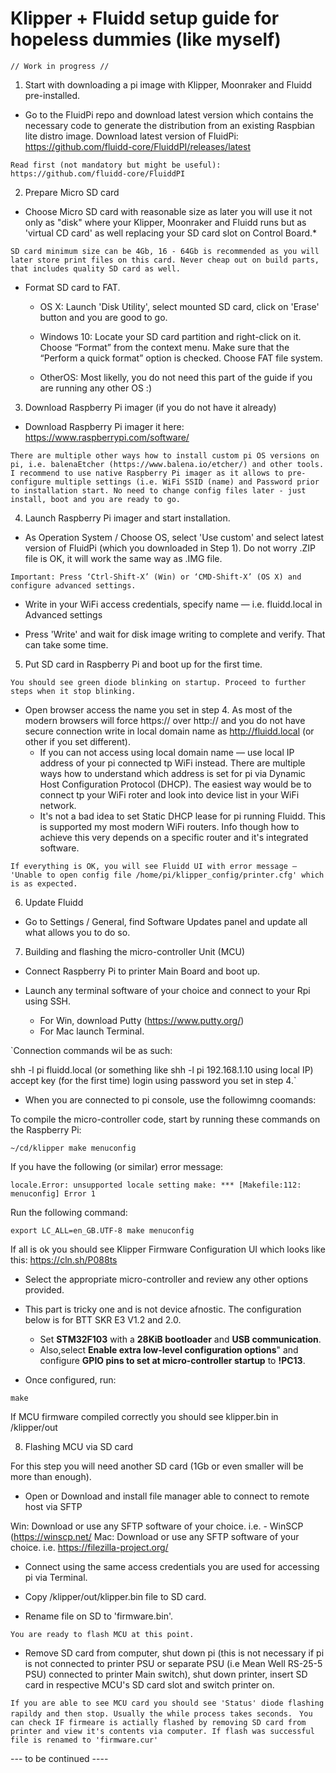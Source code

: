 # Klipper + Fluidd setup guide for hopeless dummies (like myself)

`// Work in progress //`

1. Start with downloading a pi image with Klipper, Moonraker and Fluidd pre-installed.

* Go to the FluidPi repo and download latest version which contains the necessary code to generate the distribution from an existing Raspbian lite distro image.
Download latest version of FluidPi: https://github.com/fluidd-core/FluiddPI/releases/latest

`Read first (not mandatory but might be useful): https://github.com/fluidd-core/FluiddPI`

2. Prepare Micro SD card

* Choose Micro SD card with reasonable size as later you will use it not only as "disk" where your Klipper, Moonraker and Fluidd runs but as 'virtual CD card' as well replacing your SD card slot on Control Board.*

`SD card minimum size can be 4Gb, 16 - 64Gb is recommended as you will later store print files on this card. Never cheap out on build parts, that includes quality SD card as well.`

* Format SD card to FAT.

  * OS X: Launch 'Disk Utility', select mounted SD card, click on 'Erase' button and you are good to go.

  * Windows 10: Locate your SD card partition and right-click on it. Choose “Format” from the context menu. Make sure that the “Perform a quick format” option is checked. Choose FAT file system.

  * OtherOS: Most likelly, you do not need this part of the guide if you are running any other OS :)

3. Download Raspberry Pi imager (if you do not have it already)

* Download Raspberry Pi imager it here: https://www.raspberrypi.com/software/

`There are multiple other ways how to install custom pi OS versions on pi, i.e. balenaEtcher (https://www.balena.io/etcher/) and other tools. I recommend to use native Raspberry Pi imager as it allows to pre-configure multiple settings (i.e. WiFi SSID (name) and Password prior to installation start. No need to change config files later - just install, boot and you are ready to go.`

4. Launch Raspberry Pi imager and start installation.

* As Operation System / Choose OS, select 'Use custom' and select latest version of FluidPi (which you downloaded in Step 1). Do not worry .ZIP file is OK, it will work the same way as .IMG file.

`Important: Press ‘Ctrl-Shift-X’ (Win) or ‘CMD-Shift-X’ (OS X) and configure advanced settings.`

* Write in your WiFi access credentials, specify name — i.e. fluidd.local in Advanced settings

* Press 'Write' and wait for disk image writing to complete and verify. That can take some time.

5. Put SD card in Raspberry Pi and boot up for the first time.

`You should see green diode blinking on startup. Proceed to further steps when it stop blinking.`

* Open browser access the name you set in step 4. As most of the modern browsers will force https:// over http:// and you do not have secure connection write in local domain name as http://fluidd.local (or other if you set different).
  * If you can not access using local domain name — use local IP address of your pi connected tp WiFi instead. There are multiple ways how to understand which address is set for pi via Dynamic Host Configuration Protocol (DHCP). The easiest way would be to connect tp your WiFi roter and look into device list in your WiFi network.
  * It's not a bad idea to set Static DHCP lease for pi running Fluidd. This is supported my most modern WiFi routers. Info though how to achieve this very depends on a specific router and it's integrated software. 

`If everything is OK, you will see Fluidd UI with error message — 'Unable to open config file /home/pi/klipper_config/printer.cfg' which is as expected.`

6. Update Fluidd

* Go to Settings / General, find Software Updates panel and update all what allows you to do so.

7. Building and flashing the micro-controller Unit (MCU)

* Connect Raspberry Pi to printer Main Board and boot up.

* Launch any terminal software of your choice and connect to your Rpi using SSH.
  * For Win, download Putty (https://www.putty.org/)
  * For Mac launch Terminal.
 
`Connection commands wil be as such:

shh -l pi fluidd.local (or something like shh -l pi 192.168.1.10 using local IP)
accept key (for the first time)
login using password you set in step 4.`

* When you are connected to pi console, use the followimng coomands:

To compile the micro-controller code, start by running these commands on the Raspberry Pi:

`~/cd/klipper
make menuconfig
`

If you have the following (or similar) error message:

`locale.Error: unsupported locale setting
make: *** [Makefile:112: menuconfig] Error 1`

Run the following command:

`export LC_ALL=en_GB.UTF-8
make menuconfig`

If all is ok you should see Klipper Firmware Configuration UI which looks like this: https://cln.sh/P088ts

* Select the appropriate micro-controller and review any other options provided.
 
* This part is tricky one and is not device afnostic. The configuration below is for BTT SKR E3 V1.2 and 2.0.
  * Set **STM32F103** with a **28KiB bootloader** and **USB communication**.
  * Also,select **Enable extra low-level configuration options**" and configure **GPIO pins to set at micro-controller startup** to **!PC13**.

* Once configured, run:

`make`

If MCU firmware compiled correctly you should see klipper.bin in /klipper/out

8. Flashing MCU via SD card

For this step you will need another SD card (1Gb or even smaller will be more than enough).

* Open or Download and install file manager able to connect to remote host via SFTP

Win: Download or use any SFTP software of your choice. i.e. - WinSCP (https://winscp.net/
Mac: Download or use any SFTP software of your choice. i.e. https://filezilla-project.org/

* Connect using the same access credentials you are used for accessing pi via Terminal.

* Copy /klipper/out/klipper.bin file to SD card.

* Rename file on SD to 'firmware.bin'.

`You are ready to flash MCU at this point.`

* Remove SD card from computer, shut down pi (this is not necessary if pi is not connected to printer PSU or separate PSU (i.e Mean Well RS-25-5 PSU) connected to printer Main switch), shut down printer, insert SD card in respective MCU's SD card slot and switch printer on.

`If you are able to see MCU card you should see 'Status' diode flashing rapildy and then stop. Usually the while process takes seconds.
`
`You can check IF firmeare is actially flashed by removing SD card from printer and view it's contents via computer. If flash was successful file is renamed to 'firmware.cur'
`

--- to be continued ----
